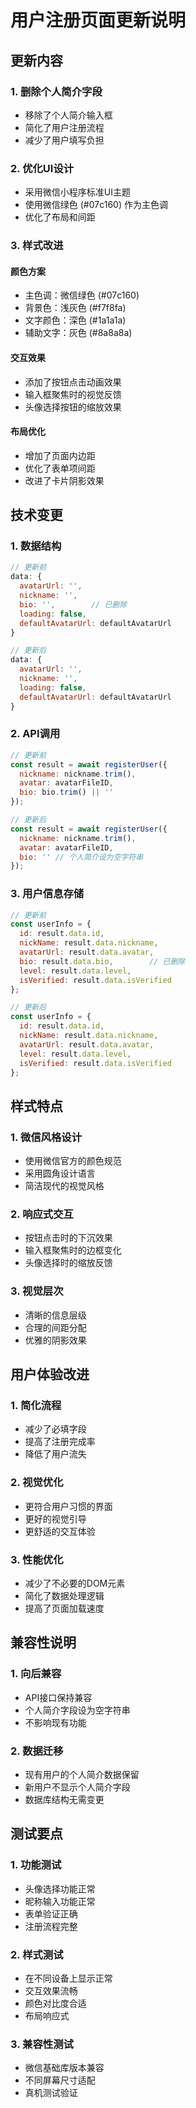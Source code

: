 # 用户注册页面更新说明

## 更新内容

### 1. 删除个人简介字段
- 移除了个人简介输入框
- 简化了用户注册流程
- 减少了用户填写负担

### 2. 优化UI设计
- 采用微信小程序标准UI主题
- 使用微信绿色 (#07c160) 作为主色调
- 优化了布局和间距

### 3. 样式改进

#### 颜色方案
- 主色调：微信绿色 (#07c160)
- 背景色：浅灰色 (#f7f8fa)
- 文字颜色：深色 (#1a1a1a)
- 辅助文字：灰色 (#8a8a8a)

#### 交互效果
- 添加了按钮点击动画效果
- 输入框聚焦时的视觉反馈
- 头像选择按钮的缩放效果

#### 布局优化
- 增加了页面内边距
- 优化了表单项间距
- 改进了卡片阴影效果

## 技术变更

### 1. 数据结构
```javascript
// 更新前
data: {
  avatarUrl: '',
  nickname: '',
  bio: '',        // 已删除
  loading: false,
  defaultAvatarUrl: defaultAvatarUrl
}

// 更新后
data: {
  avatarUrl: '',
  nickname: '',
  loading: false,
  defaultAvatarUrl: defaultAvatarUrl
}
```

### 2. API调用
```javascript
// 更新前
const result = await registerUser({
  nickname: nickname.trim(),
  avatar: avatarFileID,
  bio: bio.trim() || ''
});

// 更新后
const result = await registerUser({
  nickname: nickname.trim(),
  avatar: avatarFileID,
  bio: '' // 个人简介设为空字符串
});
```

### 3. 用户信息存储
```javascript
// 更新前
const userInfo = {
  id: result.data.id,
  nickName: result.data.nickname,
  avatarUrl: result.data.avatar,
  bio: result.data.bio,        // 已删除
  level: result.data.level,
  isVerified: result.data.isVerified
};

// 更新后
const userInfo = {
  id: result.data.id,
  nickName: result.data.nickname,
  avatarUrl: result.data.avatar,
  level: result.data.level,
  isVerified: result.data.isVerified
};
```

## 样式特点

### 1. 微信风格设计
- 使用微信官方的颜色规范
- 采用圆角设计语言
- 简洁现代的视觉风格

### 2. 响应式交互
- 按钮点击时的下沉效果
- 输入框聚焦时的边框变化
- 头像选择时的缩放反馈

### 3. 视觉层次
- 清晰的信息层级
- 合理的间距分配
- 优雅的阴影效果

## 用户体验改进

### 1. 简化流程
- 减少了必填字段
- 提高了注册完成率
- 降低了用户流失

### 2. 视觉优化
- 更符合用户习惯的界面
- 更好的视觉引导
- 更舒适的交互体验

### 3. 性能优化
- 减少了不必要的DOM元素
- 简化了数据处理逻辑
- 提高了页面加载速度

## 兼容性说明

### 1. 向后兼容
- API接口保持兼容
- 个人简介字段设为空字符串
- 不影响现有功能

### 2. 数据迁移
- 现有用户的个人简介数据保留
- 新用户不显示个人简介字段
- 数据库结构无需变更

## 测试要点

### 1. 功能测试
- 头像选择功能正常
- 昵称输入功能正常
- 表单验证正确
- 注册流程完整

### 2. 样式测试
- 在不同设备上显示正常
- 交互效果流畅
- 颜色对比度合适
- 布局响应式

### 3. 兼容性测试
- 微信基础库版本兼容
- 不同屏幕尺寸适配
- 真机测试验证

